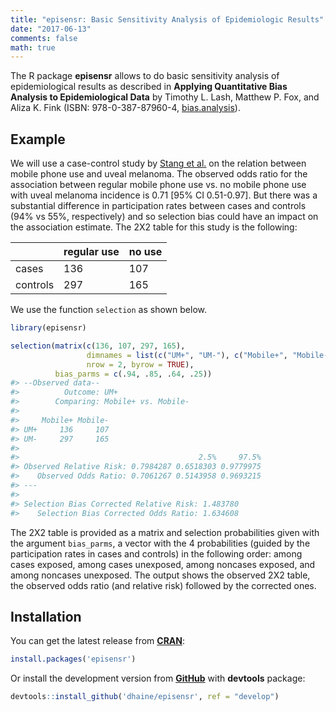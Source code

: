 ```yaml
---
title: "episensr: Basic Sensitivity Analysis of Epidemiologic Results"
date: "2017-06-13"
comments: false
math: true
---
```


The R package **episensr** allows to do basic sensitivity analysis of
epidemiological results as described in **Applying Quantitative Bias Analysis to
Epidemiological Data** by Timothy L. Lash, Matthew P. Fox, and Aliza K. Fink
(ISBN: 978-0-387-87960-4,
[bias.analysis](https://sites.google.com/site/biasanalysis/)).

## Example

We will use a case-control study by
[Stang et al.](http://www.ncbi.nlm.nih.gov/pubmed/16523014) on the relation
between mobile phone use and uveal melanoma.
The observed odds ratio for the association between regular mobile phone use vs.
no mobile phone use with uveal melanoma incidence is 0.71 [95% CI 0.51-0.97].
But there was a substantial difference in participation rates between cases and
controls (94% vs 55%, respectively) and so selection bias could have an impact
on the association estimate.
The 2X2 table for this study is the following:

|          | regular use | no use |
|----------|-------------|--------|
| cases    | 136         | 107    |
| controls | 297         | 165    |

We use the function `selection` as shown below.


```r
library(episensr)

selection(matrix(c(136, 107, 297, 165),
                 dimnames = list(c("UM+", "UM-"), c("Mobile+", "Mobile-")),
                 nrow = 2, byrow = TRUE),
          bias_parms = c(.94, .85, .64, .25))
#> --Observed data-- 
#>          Outcome: UM+ 
#>        Comparing: Mobile+ vs. Mobile- 
#> 
#>     Mobile+ Mobile-
#> UM+     136     107
#> UM-     297     165
#> 
#>                                        2.5%     97.5%
#> Observed Relative Risk: 0.7984287 0.6518303 0.9779975
#>    Observed Odds Ratio: 0.7061267 0.5143958 0.9693215
#> ---
#>                                                 
#> Selection Bias Corrected Relative Risk: 1.483780
#>    Selection Bias Corrected Odds Ratio: 1.634608
```

The 2X2 table is provided as a matrix and selection probabilities given with the
argument `bias_parms`, a vector with the 4 probabilities (guided by the participation
rates in cases and controls) in the following order: among cases exposed, among
cases unexposed, among noncases exposed, and among noncases unexposed.
The output shows the observed 2X2 table, the observed odds ratio (and relative
risk) followed by the corrected ones.

## Installation

You can get the latest release from [**CRAN**](https://cran.r-project.org/package=episensr):


```r
install.packages('episensr')
```

Or install the development version from [**GitHub**](https://github.com/dhaine/episensr) with **devtools** package:


```r
devtools::install_github('dhaine/episensr', ref = "develop")
```
